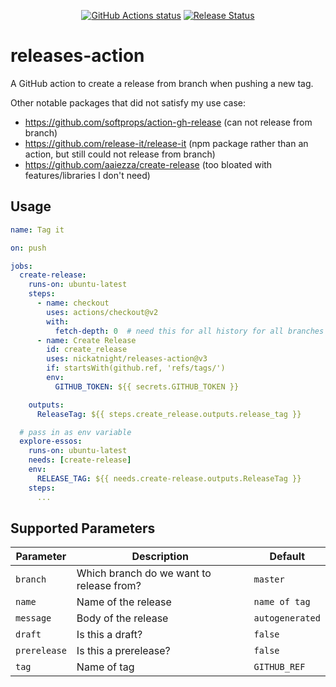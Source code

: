 <p align="center">
  <a href="https://github.com/nickatnight/releases-action/actions"><img alt="GitHub Actions status" src="https://github.com/nickatnight/releases-action/actions/workflows/main.yml/badge.svg"></a>
  <a href="https://github.com/nickatnight/releases-action/releases"><img alt="Release Status" src="https://img.shields.io/github/v/release/nickatnight/releases-action"></a>
</p>


# releases-action
A GitHub action to create a release from branch when pushing a new tag.

Other notable packages that did not satisfy my use case:
* https://github.com/softprops/action-gh-release (can not release from branch)
* https://github.com/release-it/release-it (npm package rather than an action, but still could not release from branch)
* https://github.com/aaiezza/create-release (too bloated with features/libraries I don't need)

## Usage
```yaml
name: Tag it

on: push

jobs:
  create-release:
    runs-on: ubuntu-latest
    steps:
      - name: checkout
        uses: actions/checkout@v2
        with:
          fetch-depth: 0  # need this for all history for all branches and tags
      - name: Create Release
        id: create_release
        uses: nickatnight/releases-action@v3
        if: startsWith(github.ref, 'refs/tags/')
        env:
          GITHUB_TOKEN: ${{ secrets.GITHUB_TOKEN }}

    outputs:
      ReleaseTag: ${{ steps.create_release.outputs.release_tag }}

  # pass in as env variable
  explore-essos:
    runs-on: ubuntu-latest
    needs: [create-release]
    env:
      RELEASE_TAG: ${{ needs.create-release.outputs.ReleaseTag }}
    steps:
      ...

```

## Supported Parameters

| Parameter               | Description                                                | Default       |
| ----------------------- | ---------------------------------------------------------- | ------------- |
| `branch`                | Which branch do we want to release from?                   |    `master`   |
| `name`                  | Name of the release                                        | `name of tag` |
| `message`               | Body of the release                                        |`autogenerated`|
| `draft`                 | Is this a draft?                                           |    `false`    |
| `prerelease`            | Is this a prerelease?                                      |    `false`    |
| `tag`                   | Name of tag                                                |  `GITHUB_REF` |
